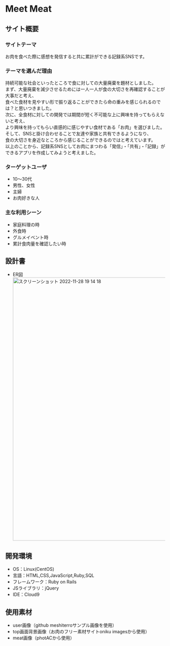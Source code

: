 # Meet Meat

## サイト概要

### サイトテーマ
お肉を食べた際に感想を発信すると共に累計ができる記録系SNSです。

### テーマを選んだ理由
持続可能な社会といったところで食に対しての大量廃棄を題材としました。<br>
まず、大量廃棄を減少させるためには一人一人が食の大切さを再確認することが大事だと考え、<br>
食べた食材を見やすい形で振り返ることができたら命の重みを感じられるのでは？と思いつきました。<br>
次に、全食材に対しての開発では期間が短く不可能な上に興味を持ってもらえないと考え、<br>
より興味を持ってもらい直感的に感じやすい食材である「お肉」を選びました。<br>
そして、SNSと掛け合わせることで友達や家族と共有できるようになり、<br>
食の大切さを身近なところから感じることができるのではと考えています。<br>
以上のことから、記録系SNSとしてお肉にまつわる「発信」・「共有」・「記録」ができるアプリを作成してみようと考えました。<br>

### ターゲットユーザ
- 10〜30代
- 男性、女性
- 主婦
- お肉好きな人

### 主な利用シーン
- 家庭料理の時
- 外食時
- グルメイベント時
- 累計食肉量を確認したい時

## 設計書
- ER図
　<img width="830" alt="スクリーンショット 2022-11-28 19 14 18" src="https://user-images.githubusercontent.com/112403230/204252749-4a1a3202-d5c1-4526-928f-30b2147c4329.png">

## 開発環境
- OS：Linux(CentOS)
- 言語：HTML,CSS,JavaScript,Ruby,SQL
- フレームワーク：Ruby on Rails
- JSライブラリ：jQuery
- IDE：Cloud9

## 使用素材
- user画像（github meshiterroサンプル画像を使用）
- top画面背景画像（お肉のフリー素材サイトoniku imagesから使用）
- meat画像（photACから使用）